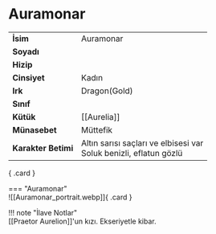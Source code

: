# Auramonar   
  
<div class="grid" markdown>  
  
|  |  |  
|---|---|  
| **İsim** | Auramonar |  
| **Soyadı** |  |  
| **Hizip** |  |  
| **Cinsiyet** | Kadın |  
| **Irk** | Dragon(Gold) |  
| **Sınıf** |  |  
| **Kütük** | [[Aurelia]] |  
| **Münasebet** | Müttefik |  
| **Karakter Betimi** | Altın sarısı saçları ve elbisesi var<br>Soluk benizli, eflatun gözlü |  
  
{ .card }  
  
=== "Auramonar"  
	![[Auramonar_portrait.webp]]{ .card }  
  
</div>  
  
!!! note "İlave Notlar"  
	[[Praetor Aurelion]]'un kızı. Ekseriyetle kibar.  
